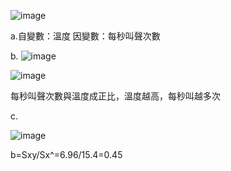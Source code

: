 ![image](https://github.com/user-attachments/assets/11b93dd8-fc0c-4a4f-b205-aab170eb71b0)


a.自變數：溫度    因變數：每秒叫聲次數

b.
![image](https://github.com/user-attachments/assets/6f4af627-9193-4bf6-95ef-b0aa9780e313)

![image](https://github.com/user-attachments/assets/120d5392-0e46-4592-96a7-8b40cf939419)

每秒叫聲次數與溫度成正比，溫度越高，每秒叫越多次

c.

![image](https://github.com/user-attachments/assets/513a131c-5140-481f-8785-795f738eebdc)

b=Sxy/Sx^=6.96/15.4=0.45
